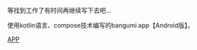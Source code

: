 等找到工作了有时间再继续写下去吧...

使用kotlin语言、compose技术编写的bangumi app【Android版】。

[APP](https://github.com/Yanguan619/bgm-android2/releases/tag/release)
